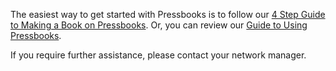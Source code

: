 The easiest way to get started with Pressbooks is to follow our [4 Step Guide to Making a Book on Pressbooks][1]. Or, you can review our [Guide to Using Pressbooks][2].

If you require further assistance, please contact your network manager.

[1]: https://pressbooks.com/how-to-make-a-book-with-pressbooks
[2]: https://guide.pressbooks.com/
